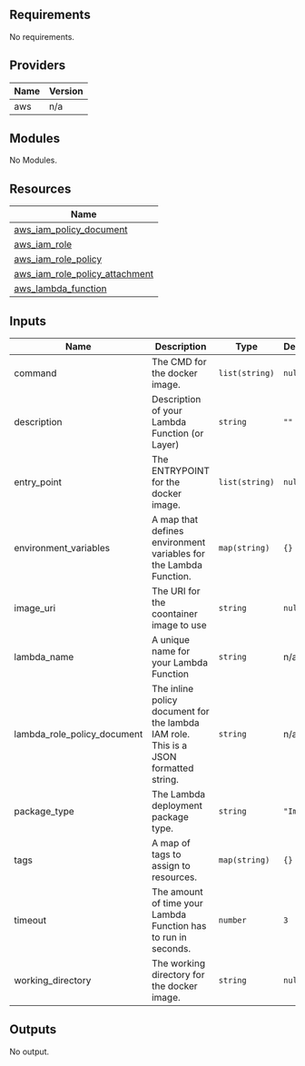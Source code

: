 ## Requirements

No requirements.

## Providers

| Name | Version |
|------|---------|
| aws | n/a |

## Modules

No Modules.

## Resources

| Name |
|------|
| [aws_iam_policy_document](https://registry.terraform.io/providers/hashicorp/aws/latest/docs/data-sources/iam_policy_document) |
| [aws_iam_role](https://registry.terraform.io/providers/hashicorp/aws/latest/docs/resources/iam_role) |
| [aws_iam_role_policy](https://registry.terraform.io/providers/hashicorp/aws/latest/docs/resources/iam_role_policy) |
| [aws_iam_role_policy_attachment](https://registry.terraform.io/providers/hashicorp/aws/latest/docs/resources/iam_role_policy_attachment) |
| [aws_lambda_function](https://registry.terraform.io/providers/hashicorp/aws/latest/docs/resources/lambda_function) |

## Inputs

| Name | Description | Type | Default | Required |
|------|-------------|------|---------|:--------:|
| command | The CMD for the docker image. | `list(string)` | `null` | no |
| description | Description of your Lambda Function (or Layer) | `string` | `""` | no |
| entry\_point | The ENTRYPOINT for the docker image. | `list(string)` | `null` | no |
| environment\_variables | A map that defines environment variables for the Lambda Function. | `map(string)` | `{}` | no |
| image\_uri | The URI for the coontainer image to use | `string` | `null` | no |
| lambda\_name | A unique name for your Lambda Function | `string` | n/a | yes |
| lambda\_role\_policy\_document | The inline policy document for the lambda IAM role. This is a JSON formatted string. | `string` | n/a | yes |
| package\_type | The Lambda deployment package type. | `string` | `"Image"` | no |
| tags | A map of tags to assign to resources. | `map(string)` | `{}` | no |
| timeout | The amount of time your Lambda Function has to run in seconds. | `number` | `3` | no |
| working\_directory | The working directory for the docker image. | `string` | `null` | no |

## Outputs

No output.
